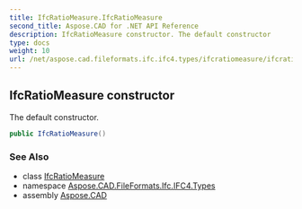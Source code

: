 ```yaml
---
title: IfcRatioMeasure.IfcRatioMeasure
second_title: Aspose.CAD for .NET API Reference
description: IfcRatioMeasure constructor. The default constructor
type: docs
weight: 10
url: /net/aspose.cad.fileformats.ifc.ifc4.types/ifcratiomeasure/ifcratiomeasure/
---
```

## IfcRatioMeasure constructor

The default constructor.

```csharp
public IfcRatioMeasure()
```

### See Also

* class [IfcRatioMeasure](../)
* namespace [Aspose.CAD.FileFormats.Ifc.IFC4.Types](../../ifcratiomeasure/)
* assembly [Aspose.CAD](../../../)



